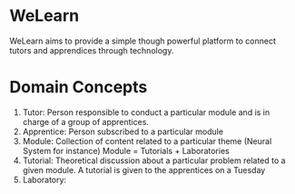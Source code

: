 # WeLearn

WeLearn aims to provide a simple though powerful platform to connect tutors and apprendices through technology.

# Domain Concepts

1. Tutor: Person responsible to conduct a particular module and is in charge of a group of apprentices.
2. Apprentice: Person subscribed to a particular module
3. Module: Collection of content related to a particular theme (Neural System for instance)
  Module = Tutorials + Laboratories
4. Tutorial: Theoretical discussion about a particular problem related to a given module.
  A tutorial is given to the apprentices on a Tuesday 
5. Laboratory:

